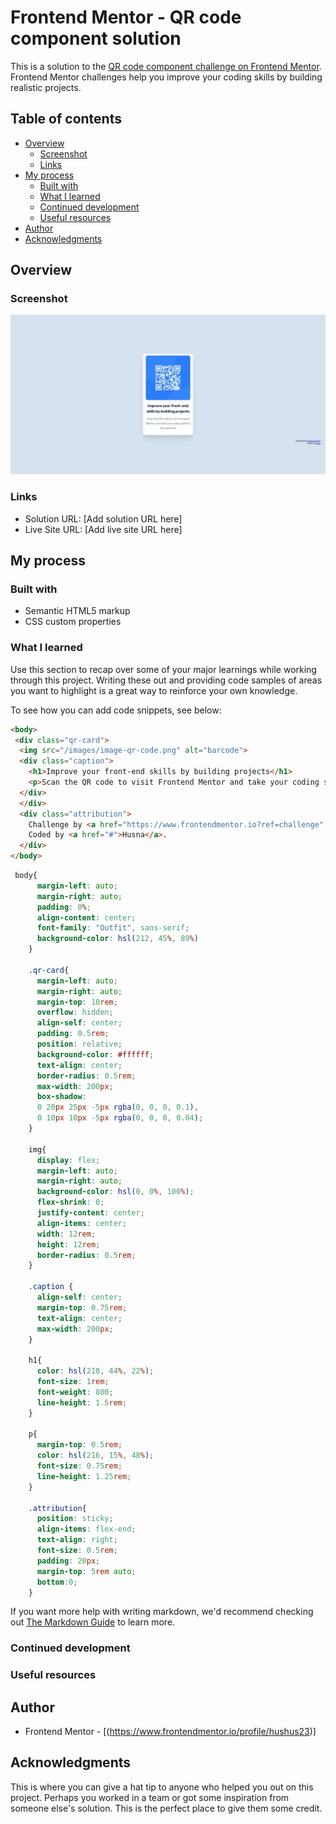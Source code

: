 # Frontend Mentor - QR code component solution

This is a solution to the [QR code component challenge on Frontend Mentor](https://www.frontendmentor.io/challenges/qr-code-component-iux_sIO_H). Frontend Mentor challenges help you improve your coding skills by building realistic projects. 

## Table of contents

- [Overview](#overview)
  - [Screenshot](#screenshot)
  - [Links](#links)
- [My process](#my-process)
  - [Built with](#built-with)
  - [What I learned](#what-i-learned)
  - [Continued development](#continued-development)
  - [Useful resources](#useful-resources)
- [Author](#author)
- [Acknowledgments](#acknowledgments)

## Overview

### Screenshot

![](/images/Screenshot_qr-code.jpeg)

<!-- Add a screenshot of your solution. The easiest way to do this is to use Firefox to view your project, right-click the page and select "Take a Screenshot". You can choose either a full-height screenshot or a cropped one based on how long the page is. If it's very long, it might be best to crop it.

Alternatively, you can use a tool like [FireShot](https://getfireshot.com/) to take the screenshot. FireShot has a free option, so you don't need to purchase it. 

Then crop/optimize/edit your image however you like, add it to your project, and update the file path in the image above. -->

### Links

- Solution URL: [Add solution URL here]
- Live Site URL: [Add live site URL here]
## My process

### Built with

- Semantic HTML5 markup
- CSS custom properties
<!-- - Flexbox
- CSS Grid
- Mobile-first workflow
- [React](https://reactjs.org/) - JS library
- [Next.js](https://nextjs.org/) - React framework
- [Styled Components](https://styled-components.com/) - For styles -->

### What I learned

Use this section to recap over some of your major learnings while working through this project. Writing these out and providing code samples of areas you want to highlight is a great way to reinforce your own knowledge.

To see how you can add code snippets, see below:

```html
<body>
 <div class="qr-card">
  <img src="/images/image-qr-code.png" alt="barcode">
  <div class="caption">
    <h1>Improve your front-end skills by building projects</h1>
    <p>Scan the QR code to visit Frontend Mentor and take your coding skills to the next level</p>
  </div>
  </div>
  <div class="attribution">
    Challenge by <a href="https://www.frontendmentor.io?ref=challenge" target="_blank">Frontend Mentor</a>. </br>
    Coded by <a href="#">Husna</a>.
  </div>
</body>
```
```css
 body{
      margin-left: auto;
      margin-right: auto;
      padding: 0%;
      align-content: center;
      font-family: "Outfit", sans-serif;
      background-color: hsl(212, 45%, 89%) 
    }

    .qr-card{
      margin-left: auto;
      margin-right: auto;
      margin-top: 10rem;
      overflow: hidden;
      align-self: center;
      padding: 0.5rem;
      position: relative;
      background-color: #ffffff;
      text-align: center;
      border-radius: 0.5rem;
      max-width: 200px;
      box-shadow:
      0 20px 25px -5px rgba(0, 0, 0, 0.1),
      0 10px 10px -5px rgba(0, 0, 0, 0.04);
    }

    img{
      display: flex;
      margin-left: auto;
      margin-right: auto;
      background-color: hsl(0, 0%, 100%);
      flex-shrink: 0;
      justify-content: center;
      align-items: center;
      width: 12rem;
      height: 12rem;
      border-radius: 0.5rem;
    }

    .caption {
      align-self: center;
      margin-top: 0.75rem;
      text-align: center;
      max-width: 200px;
    }

    h1{
      color: hsl(218, 44%, 22%);
      font-size: 1rem;
      font-weight: 800;
      line-height: 1.5rem;
    }

    p{
      margin-top: 0.5rem;
      color: hsl(216, 15%, 48%);
      font-size: 0.75rem;
      line-height: 1.25rem;
    }

    .attribution{
      position: sticky;
      align-items: flex-end;
      text-align: right;
      font-size: 0.5rem;
      padding: 20px;
      margin-top: 5rem auto;
      bottom:0;
    }

```
<!-- ```js
const proudOfThisFunc = () => {
  console.log('🎉')
}
``` -->

If you want more help with writing markdown, we'd recommend checking out [The Markdown Guide](https://www.markdownguide.org/) to learn more.

### Continued development

<!-- Use this section to outline areas that you want to continue focusing on in future projects. These could be concepts you're still not completely comfortable with or techniques you found useful that you want to refine and perfect. -->



### Useful resources

<!-- - [Example resource 1](https://www.example.com) - This helped me for XYZ reason. I really liked this pattern and will use it going forward.
- [Example resource 2](https://www.example.com) - This is an amazing article which helped me finally understand XYZ. I'd recommend it to anyone still learning this concept. -->


## Author

- Frontend Mentor - [(https://www.frontendmentor.io/profile/hushus23)]
<!-- - Twitter - [@yourusername](https://www.twitter.com/yourusername) -->

## Acknowledgments

This is where you can give a hat tip to anyone who helped you out on this project. Perhaps you worked in a team or got some inspiration from someone else's solution. This is the perfect place to give them some credit.

